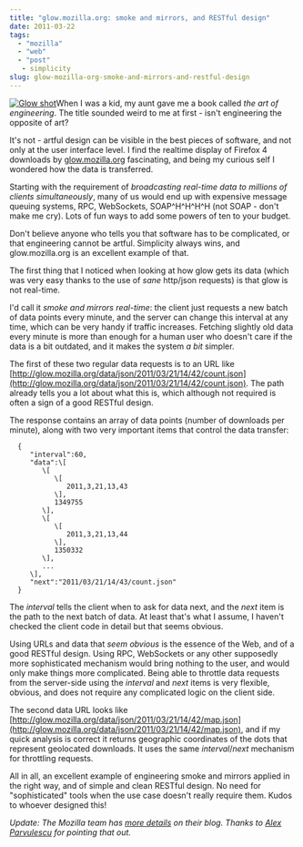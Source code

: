 ```yaml
---
title: "glow.mozilla.org: smoke and mirrors, and RESTful design"
date: 2011-03-22
tags: 
  - "mozilla"
  - "web"
  - "post"
   - simplicity
slug: glow-mozilla-org-smoke-and-mirrors-and-restful-design
---
```


[![Glow shot](/assets/images/glow-shot1.jpg "glow-shot.jpg")](http://glow.mozilla.org/)When I was a kid, my aunt gave me a book called _the art of engineering_. The title sounded weird to me at first - isn't engineering the opposite of art?

It's not - artful design can be visible in the best pieces of software, and not only at the user interface level. I find the realtime display of Firefox 4 downloads by [glow.mozilla.org](http://glow.mozilla.org/) fascinating, and being my curious self I wondered how the data is transferred.

Starting with the requirement of _broadcasting real-time data to millions of clients simultaneously_, many of us would end up with expensive message queuing systems, RPC, WebSockets, SOAP^H^H^H^H (not SOAP - don't make me cry). Lots of fun ways to add some powers of ten to your budget.

Don't believe anyone who tells you that software has to be complicated, or that engineering cannot be artful. Simplicity always wins, and glow.mozilla.org is an excellent example of that.

The first thing that I noticed when looking at how glow gets its data (which was very easy thanks to the use of _sane_ http/json requests) is that glow is not real-time.

I'd call it _smoke and mirrors real-time_: the client just requests a new batch of data points every minute, and the server can change this interval at any time, which can be very handy if traffic increases. Fetching slightly old data every minute is more than enough for a human user who doesn't care if the data is a bit outdated, and it makes the system _a bit_ simpler.

The first of these two regular data requests is to an URL like [http://glow.mozilla.org/data/json/2011/03/21/14/42/count.json](http://glow.mozilla.org/data/json/2011/03/21/14/42/count.json). The path already tells you a lot about what this is, which although not required is often a sign of a good RESTful design.

The response contains an array of data points (number of downloads per minute), along with two very important items that control the data transfer:

      {
         "interval":60,
         "data":\[
            \[
               \[
                  2011,3,21,13,43
               \],
               1349755
            \],
            \[
               \[
                  2011,3,21,13,44
               \],
               1350332
            \],
            ...
         \],
         "next":"2011/03/21/14/43/count.json"
      }

The _interval_ tells the client when to ask for data next, and the _next_ item is the path to the next batch of data. At least that's what I assume, I haven't checked the client code in detail but that seems obvious.

Using URLs and data that _seem obvious_ is the essence of the Web, and of a good RESTful design. Using RPC, WebSockets or any other supposedly more sophisticated mechanism would bring nothing to the user, and would only make things more complicated. Being able to throttle data requests from the server-side using the _interval_ and _next_ items is very flexible, obvious, and does not require any complicated logic on the client side.

The second data URL looks like [http://glow.mozilla.org/data/json/2011/03/21/14/42/map.json](http://glow.mozilla.org/data/json/2011/03/21/14/42/map.json), and if my quick analysis is correct it returns geographic coordinates of the dots that represent geolocated downloads. It uses the same _interval_/_next_ mechanism for throttling requests.

All in all, an excellent example of engineering smoke and mirrors applied in the right way, and of simple and clean RESTful design. No need for "sophisticated" tools when the use case doesn't really require them. Kudos to whoever designed this!

_Update: The Mozilla team has [more details](http://blog.mozilla.com/data/2011/03/22/how-glow-mozilla-org-gets-its-data/) on their blog. Thanks to [Alex Parvulescu](http://twitter.com/alexparvulescu/status/50299747935854592) for pointing that out._
